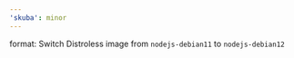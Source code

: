 ```yaml
---
'skuba': minor
---
```


format: Switch Distroless image from `nodejs-debian11` to `nodejs-debian12`
